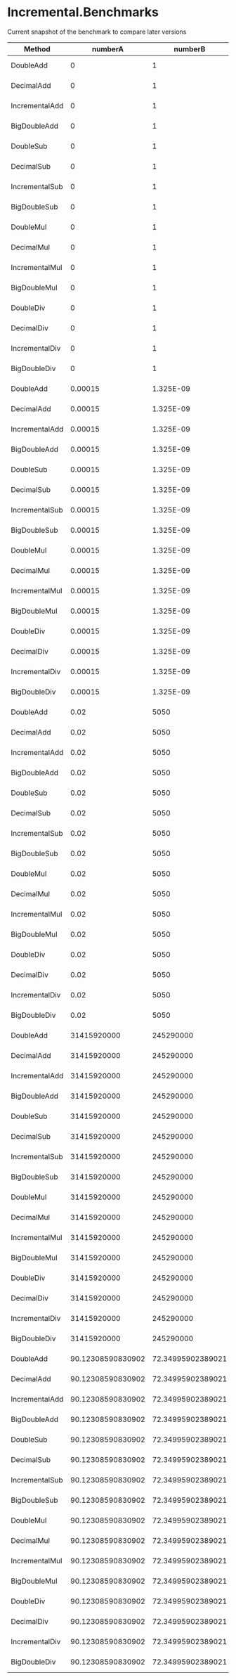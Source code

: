 # Incremental.Benchmarks

Current snapshot of the benchmark to compare later versions

|         Method |           numberA |           numberB |       Mean |     Error |    StdDev |
|--------------- |------------------ |------------------ |-----------:|----------:|----------:|
|      DoubleAdd |                 0 |                 1 |  0.0000 ns | 0.0000 ns | 0.0000 ns |
|     DecimalAdd |                 0 |                 1 |  3.9396 ns | 0.1601 ns | 0.0088 ns |
| IncrementalAdd |                 0 |                 1 |  4.2769 ns | 0.1056 ns | 0.0058 ns |
|   BigDoubleAdd |                 0 |                 1 |  3.0237 ns | 0.3238 ns | 0.0177 ns |
|      DoubleSub |                 0 |                 1 |  0.0000 ns | 0.0000 ns | 0.0000 ns |
|     DecimalSub |                 0 |                 1 |  3.9496 ns | 0.6346 ns | 0.0348 ns |
| IncrementalSub |                 0 |                 1 |  4.6546 ns | 0.2507 ns | 0.0137 ns |
|   BigDoubleSub |                 0 |                 1 |  4.3222 ns | 0.3744 ns | 0.0205 ns |
|      DoubleMul |                 0 |                 1 |  0.0000 ns | 0.0000 ns | 0.0000 ns |
|     DecimalMul |                 0 |                 1 |  4.6865 ns | 0.1500 ns | 0.0082 ns |
| IncrementalMul |                 0 |                 1 |  0.8800 ns | 0.0614 ns | 0.0034 ns |
|   BigDoubleMul |                 0 |                 1 |  2.3674 ns | 0.1356 ns | 0.0074 ns |
|      DoubleDiv |                 0 |                 1 |  0.0000 ns | 0.0000 ns | 0.0000 ns |
|     DecimalDiv |                 0 |                 1 |  5.1723 ns | 0.1296 ns | 0.0071 ns |
| IncrementalDiv |                 0 |                 1 |  0.9771 ns | 0.3118 ns | 0.0171 ns |
|   BigDoubleDiv |                 0 |                 1 |  3.8607 ns | 0.0501 ns | 0.0027 ns |
|      DoubleAdd |           0.00015 |         1.325E-09 |  0.0000 ns | 0.0000 ns | 0.0000 ns |
|     DecimalAdd |           0.00015 |         1.325E-09 |  4.5778 ns | 0.4724 ns | 0.0259 ns |
| IncrementalAdd |           0.00015 |         1.325E-09 |  3.9489 ns | 0.3909 ns | 0.0214 ns |
|   BigDoubleAdd |           0.00015 |         1.325E-09 | 14.4147 ns | 0.1735 ns | 0.0095 ns |
|      DoubleSub |           0.00015 |         1.325E-09 |  0.0000 ns | 0.0000 ns | 0.0000 ns |
|     DecimalSub |           0.00015 |         1.325E-09 |  4.5694 ns | 0.4359 ns | 0.0239 ns |
| IncrementalSub |           0.00015 |         1.325E-09 |  4.3689 ns | 0.6619 ns | 0.0363 ns |
|   BigDoubleSub |           0.00015 |         1.325E-09 | 16.0654 ns | 2.6298 ns | 0.1441 ns |
|      DoubleMul |           0.00015 |         1.325E-09 |  0.0000 ns | 0.0000 ns | 0.0000 ns |
|     DecimalMul |           0.00015 |         1.325E-09 |  4.0284 ns | 0.8218 ns | 0.0450 ns |
| IncrementalMul |           0.00015 |         1.325E-09 |  2.8434 ns | 0.3029 ns | 0.0166 ns |
|   BigDoubleMul |           0.00015 |         1.325E-09 |  1.7365 ns | 0.5722 ns | 0.0314 ns |
|      DoubleDiv |           0.00015 |         1.325E-09 |  0.0000 ns | 0.0000 ns | 0.0000 ns |
|     DecimalDiv |           0.00015 |         1.325E-09 | 27.2848 ns | 0.5494 ns | 0.0301 ns |
| IncrementalDiv |           0.00015 |         1.325E-09 | 18.9471 ns | 1.5269 ns | 0.0837 ns |
|   BigDoubleDiv |           0.00015 |         1.325E-09 | 20.2245 ns | 0.7196 ns | 0.0394 ns |
|      DoubleAdd |              0.02 |              5050 |  0.0000 ns | 0.0000 ns | 0.0000 ns |
|     DecimalAdd |              0.02 |              5050 |  4.8887 ns | 0.1093 ns | 0.0060 ns |
| IncrementalAdd |              0.02 |              5050 |  4.3028 ns | 0.5745 ns | 0.0315 ns |
|   BigDoubleAdd |              0.02 |              5050 | 14.5331 ns | 2.9809 ns | 0.1634 ns |
|      DoubleSub |              0.02 |              5050 |  0.0000 ns | 0.0000 ns | 0.0000 ns |
|     DecimalSub |              0.02 |              5050 |  4.9731 ns | 0.3491 ns | 0.0191 ns |
| IncrementalSub |              0.02 |              5050 |  4.6312 ns | 0.2994 ns | 0.0164 ns |
|   BigDoubleSub |              0.02 |              5050 | 16.0541 ns | 0.3503 ns | 0.0192 ns |
|      DoubleMul |              0.02 |              5050 |  0.0000 ns | 0.0000 ns | 0.0000 ns |
|     DecimalMul |              0.02 |              5050 |  3.9689 ns | 0.0950 ns | 0.0052 ns |
| IncrementalMul |              0.02 |              5050 |  3.2800 ns | 0.1097 ns | 0.0060 ns |
|   BigDoubleMul |              0.02 |              5050 |  6.7544 ns | 0.2845 ns | 0.0156 ns |
|      DoubleDiv |              0.02 |              5050 |  0.0000 ns | 0.0000 ns | 0.0000 ns |
|     DecimalDiv |              0.02 |              5050 | 21.5432 ns | 0.5105 ns | 0.0280 ns |
| IncrementalDiv |              0.02 |              5050 | 19.5880 ns | 0.1708 ns | 0.0094 ns |
|   BigDoubleDiv |              0.02 |              5050 |  9.6556 ns | 0.4462 ns | 0.0245 ns |
|      DoubleAdd |       31415920000 |         245290000 |  0.0000 ns | 0.0000 ns | 0.0000 ns |
|     DecimalAdd |       31415920000 |         245290000 |  3.8144 ns | 0.3758 ns | 0.0206 ns |
| IncrementalAdd |       31415920000 |         245290000 |  4.1149 ns | 0.1874 ns | 0.0103 ns |
|   BigDoubleAdd |       31415920000 |         245290000 | 13.1766 ns | 0.3408 ns | 0.0187 ns |
|      DoubleSub |       31415920000 |         245290000 |  0.0000 ns | 0.0000 ns | 0.0000 ns |
|     DecimalSub |       31415920000 |         245290000 |  3.7870 ns | 0.0739 ns | 0.0040 ns |
| IncrementalSub |       31415920000 |         245290000 |  4.4014 ns | 1.0260 ns | 0.0562 ns |
|   BigDoubleSub |       31415920000 |         245290000 | 14.5669 ns | 0.0654 ns | 0.0036 ns |
|      DoubleMul |       31415920000 |         245290000 |  0.0000 ns | 0.0000 ns | 0.0000 ns |
|     DecimalMul |       31415920000 |         245290000 |  5.6847 ns | 0.3486 ns | 0.0191 ns |
| IncrementalMul |       31415920000 |         245290000 |  2.8917 ns | 0.7782 ns | 0.0427 ns |
|   BigDoubleMul |       31415920000 |         245290000 |  1.8876 ns | 0.3695 ns | 0.0203 ns |
|      DoubleDiv |       31415920000 |         245290000 |  0.0000 ns | 0.0000 ns | 0.0000 ns |
|     DecimalDiv |       31415920000 |         245290000 | 24.1081 ns | 0.4044 ns | 0.0222 ns |
| IncrementalDiv |       31415920000 |         245290000 | 18.1155 ns | 0.1174 ns | 0.0064 ns |
|   BigDoubleDiv |       31415920000 |         245290000 | 21.2846 ns | 0.6246 ns | 0.0342 ns |
|      DoubleAdd | 90.12308590830902 | 72.34995902389021 |  0.0000 ns | 0.0000 ns | 0.0000 ns |
|     DecimalAdd | 90.12308590830902 | 72.34995902389021 |  5.1480 ns | 0.0517 ns | 0.0028 ns |
| IncrementalAdd | 90.12308590830902 | 72.34995902389021 |  7.9057 ns | 1.3132 ns | 0.0720 ns |
|   BigDoubleAdd | 90.12308590830902 | 72.34995902389021 | 13.2602 ns | 0.4982 ns | 0.0273 ns |
|      DoubleSub | 90.12308590830902 | 72.34995902389021 |  0.0000 ns | 0.0000 ns | 0.0000 ns |
|     DecimalSub | 90.12308590830902 | 72.34995902389021 |  5.1589 ns | 0.5515 ns | 0.0302 ns |
| IncrementalSub | 90.12308590830902 | 72.34995902389021 |  4.9122 ns | 0.1673 ns | 0.0092 ns |
|   BigDoubleSub | 90.12308590830902 | 72.34995902389021 | 16.4946 ns | 0.5571 ns | 0.0305 ns |
|      DoubleMul | 90.12308590830902 | 72.34995902389021 |  0.0000 ns | 0.0000 ns | 0.0000 ns |
|     DecimalMul | 90.12308590830902 | 72.34995902389021 |  6.1213 ns | 0.3480 ns | 0.0191 ns |
| IncrementalMul | 90.12308590830902 | 72.34995902389021 |  3.4097 ns | 0.0534 ns | 0.0029 ns |
|   BigDoubleMul | 90.12308590830902 | 72.34995902389021 |  6.7531 ns | 0.2219 ns | 0.0122 ns |
|      DoubleDiv | 90.12308590830902 | 72.34995902389021 |  0.0000 ns | 0.0000 ns | 0.0000 ns |
|     DecimalDiv | 90.12308590830902 | 72.34995902389021 | 45.3972 ns | 5.2270 ns | 0.2865 ns |
| IncrementalDiv | 90.12308590830902 | 72.34995902389021 | 44.7589 ns | 2.1544 ns | 0.1181 ns |
|   BigDoubleDiv | 90.12308590830902 | 72.34995902389021 | 20.9367 ns | 0.2469 ns | 0.0135 ns |

